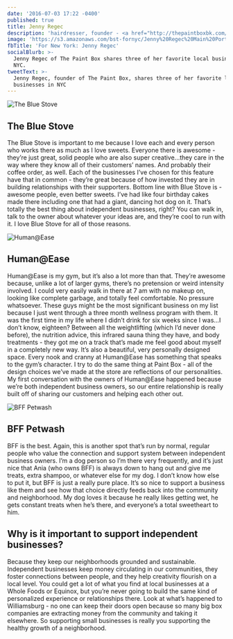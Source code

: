 ```yaml
---
date: '2016-07-03 17:22 -0400'
published: true
title: Jenny Regec
description: 'hairdresser, founder - <a href="http://thepaintboxbk.com/">The Paint Box</a>'
image: 'https://s3.amazonaws.com/bst-fornyc/Jenny%20Regec%20Main%20Portrait.jpg'
fbTitle: 'For New York: Jenny Regec'
socialBlurb: >-
  Jenny Regec of The Paint Box shares three of her favorite local businesses in
  NYC.
tweetText: >-
  Jenny Regec, founder of The Paint Box, shares three of her favorite local
  businesses in NYC
---
```

![The Blue Stove](https://s3.amazonaws.com/bst-fornyc/Jenny%20Regec%20Blue%20Stove.jpg)
## The Blue Stove 
The Blue Stove is important to me because I love each and every person who works there as much as I love sweets. Everyone there is awesome - they’re just great, solid people who are also super creative...they care in the way where they know all of their customers’ names. And probably their coffee order, as well. Each of the businesses I’ve chosen for this feature have that in common - they’re great because of how invested they are in building relationships with their supporters. Bottom line with Blue Stove is - awesome people, even better sweets. I’ve had like four birthday cakes made there including one that had a giant, dancing hot dog on it. That’s totally the best thing about independent businesses, right? You can walk in, talk to the owner about whatever your ideas are, and they’re cool to run with it. I love Blue Stove for all of those reasons.

![Human@Ease](https://s3.amazonaws.com/bst-fornyc/Jenny%20Regec%20Human%20at%20Ease.jpg)
## Human@Ease
Human@Ease is my gym, but it’s also a lot more than that. They’re awesome because, unlike a lot of larger gyms, there’s no pretension or weird intensity involved. I could very easily walk in there at 7 am with no makeup on, looking like complete garbage, and totally feel comfortable. No pressure whatsoever. These guys might be the most significant business on my list because I just went through a three month wellness program with them. It was the first time in my life where I didn’t drink for six weeks since I was...I don’t know, eighteen? Between all the weightlifting (which I’d never done before), the nutrition advice, this infrared sauna thing they have, and body treatments - they got me on a track that’s made me feel good about myself in a completely new way. It’s also a beautiful, very personally designed space. Every nook and cranny at Human@Ease has something that speaks to the gym’s character. I try to do the same thing at Paint Box - all of the design choices we’ve made at the store are reflections of our personalities. My first conversation with the owners of Human@Ease happened because we’re both independent business owners, so our entire relationship is really built off of sharing our customers and helping each other out. 

![BFF Petwash](https://s3.amazonaws.com/bst-fornyc/Jenny%20Regec%20BFF.jpg)
## BFF Petwash
BFF is the best. Again, this is another spot that’s run by normal, regular people who value the connection and support system between independent business owners. I’m a dog person so I’m there very frequently, and it’s just nice that Ania (who owns BFF) is always down to hang out and give me treats, extra shampoo, or whatever else for my dog. I don’t know how else to put it, but BFF is just a really pure place. It’s so nice to support a business like them and see how that choice directly feeds back into the community and neighborhood. My dog loves it because he really likes getting wet, he gets constant treats when he’s there, and everyone’s a total sweetheart to him.

## Why is it important to support independent businesses?
Because they keep our neighborhoods grounded and sustainable. Independent businesses keep money circulating in our communities, they foster connections between people, and they help creativity flourish on a local level. You could get a lot of what you find at local businesses at a Whole Foods or Equinox, but you’re never going to build the same kind of personalized experience or relationships there. Look at what’s happened to Williamsburg - no one can keep their doors open because so many big box companies are extracting money from the community and taking it elsewhere. So supporting small businesses is really you supporting the healthy growth of a neighborhood.
